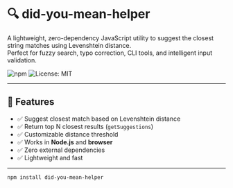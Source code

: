 # 🔍 did-you-mean-helper

A lightweight, zero-dependency JavaScript utility to suggest the closest string matches using Levenshtein distance.  
Perfect for fuzzy search, typo correction, CLI tools, and intelligent input validation.

![npm](https://img.shields.io/npm/v/did-you-mean-helper) ![License: MIT](https://img.shields.io/badge/License-MIT-green.svg)

---

## 🚀 Features

- ✅ Suggest closest match based on Levenshtein distance
- ✅ Return top N closest results (`getSuggestions`)
- ✅ Customizable distance threshold
- ✅ Works in **Node.js** and **browser**
- ✅ Zero external dependencies
- ✅ Lightweight and fast

---

```bash
npm install did-you-mean-helper


